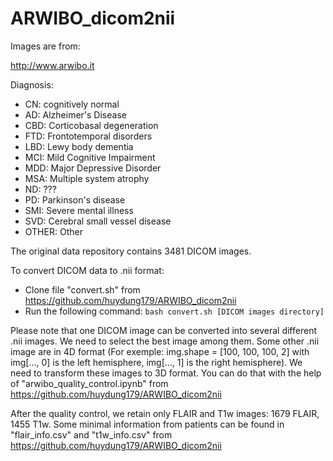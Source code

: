 # ARWIBO_dicom2nii

Images are from:

http://www.arwibo.it


Diagnosis:

- CN: cognitively normal 
- AD: Alzheimer's Disease
- CBD: Corticobasal degeneration
- FTD: Frontotemporal disorders
- LBD: Lewy body dementia
- MCI: Mild Cognitive Impairment
- MDD: Major Depressive Disorder
- MSA: Multiple system atrophy
- ND: ???
- PD: Parkinson's disease
- SMI: Severe mental illness
- SVD: Cerebral small vessel disease
- OTHER: Other


The original data repository contains 3481 DICOM images.

To convert DICOM data to .nii format:
- Clone file "convert.sh" from https://github.com/huydung179/ARWIBO_dicom2nii 
- Run the following command:
    ```bash convert.sh [DICOM images directory]```

Please note that one DICOM image can be converted into several different .nii images.
We need to select the best image among them.
Some other .nii image are in 4D format (For exemple: img.shape = [100, 100, 100, 2] with img[..., 0] is the left hemisphere, img[..., 1] is the right hemisphere). 
We need to transform these images to 3D format.
You can do that with the help of "arwibo_quality_control.ipynb" from https://github.com/huydung179/ARWIBO_dicom2nii  


After the quality control, we retain only FLAIR and T1w images:
1679 FLAIR, 1455 T1w.
Some minimal information from patients can be found in "flair_info.csv" and "t1w_info.csv" from https://github.com/huydung179/ARWIBO_dicom2nii 
